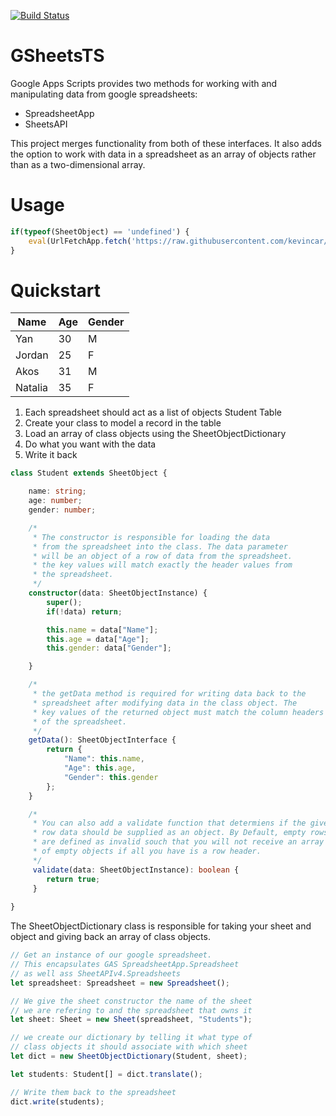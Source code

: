 [![Build Status](https://travis-ci.org/kevincar/GSheetsTS.svg?branch=master)](https://travis-ci.org/kevincar/GSheetsTS)

# GSheetsTS

Google Apps Scripts provides two methods for working with and manipulating
data from google spreadsheets:

- SpreadsheetApp
- SheetsAPI

This project merges functionality from both of these interfaces. It also adds
the option to work with data in a spreadsheet as an array of objects rather
than as a two-dimensional array. 

# Usage

```typescript
if(typeof(SheetObject) == 'undefined') {
	eval(UrlFetchApp.fetch('https://raw.githubusercontent.com/kevincar/GSheetsTS/master/index.js').getContentText());
}
```

# Quickstart
 
 Name | Age | Gender
 --- | --- | ---
 Yan | 30 | M 
 Jordan | 25 | F
 Akos | 31 | M
 Natalia | 35 | F
 
1. Each spreadsheet should act as a list of objects Student Table
1. Create your class to model a record in the table
1. Load an array of class objects using the SheetObjectDictionary
1. Do what you want with the data
1. Write it back

```typescript
class Student extends SheetObject {

	name: string;
	age: number;
	gender: number;

	/* 
	 * The constructor is responsible for loading the data
	 * from the spreadsheet into the class. The data parameter
	 * will be an object of a row of data from the spreadsheet.
	 * the key values will match exactly the header values from
	 * the spreadsheet.
	 */
	constructor(data: SheetObjectInstance) {
		super();
		if(!data) return;

		this.name = data["Name"];
		this.age = data["Age"];
		this.gender: data["Gender"];

	}

	/*
	 * the getData method is required for writing data back to the
	 * spreadsheet after modifying data in the class object. The 
	 * key values of the returned object must match the column headers
	 * of the spreadsheet.
	 */
	getData(): SheetObjectInterface {
		return {
			"Name": this.name,
			"Age": this.age,
			"Gender": this.gender
		};
	}

	/*
	 * You can also add a validate function that determiens if the given
	 * row data should be supplied as an object. By Default, empty rows 
	 * are defined as invalid souch that you will not receive an array
	 * of empty objects if all you have is a row header.
	 */
	 validate(data: SheetObjectInstance): boolean {
	 	return true;
	 }
	
}
```

The SheetObjectDictionary class is responsible for taking your sheet and
object and giving back an array of class objects.

```TypeScript
// Get an instance of our google spreadsheet.
// This encapsulates GAS SpreadsheetApp.Spreadsheet
// as well ass SheetAPIv4.Spreadsheets
let spreadsheet: Spreadsheet = new Spreadsheet();

// We give the sheet constructor the name of the sheet
// we are refering to and the spreadsheet that owns it
let sheet: Sheet = new Sheet(spreadsheet, "Students");

// we create our dictionary by telling it what type of
// class objects it should associate with which sheet
let dict = new SheetObjectDictionary(Student, sheet);

let students: Student[] = dict.translate();

// Write them back to the spreadsheet
dict.write(students);
```
